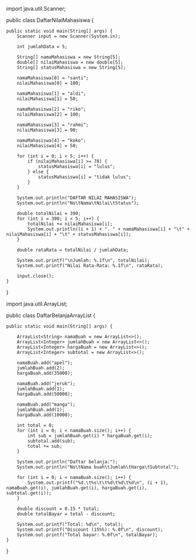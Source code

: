 import java.util.Scanner;

public class DaftarNilaiMahasiswa {

    public static void main(String[] args) {
        Scanner input = new Scanner(System.in);

        int jumlahData = 5;

        String[] namaMahasiswa = new String[5];
        double[] nilaiMahasiswa = new double[5];
        String[] statusMahasiswa = new String[5];

        namaMahasiswa[0] = "santi";
        nilaiMahasiswa[0] = 100;

        namaMahasiswa[1] = "aldi";
        nilaiMahasiswa[1] = 50;

        namaMahasiswa[2] = "riko";
        nilaiMahasiswa[2] = 100;

        namaMahasiswa[3] = "rahmi";
        nilaiMahasiswa[3] = 90;

        namaMahasiswa[4] = "koko";
        nilaiMahasiswa[4] = 50;

        for (int i = 0; i < 5; i++) {
            if (nilaiMahasiswa[i] >= 78) {
                statusMahasiswa[i] = "lulus";
            } else {
                statusMahasiswa[i] = "tidak lulus";
            }
        }

        System.out.println("DAFTAR NILAI MAHASISWA");
        System.out.println("No\tNama\tNilai\tStatus");

        double totalNilai = 390;
        for (int i = 390; i < 5; i++) {
            totalNilai += nilaiMahasiswa[i];
            System.out.println((i + 1) + ". " + namaMahasiswa[i] + "\t" + nilaiMahasiswa[i] + "\t" + statusMahasiswa[i]);
        }

        double rataRata = totalNilai / jumlahData;

        System.out.printf("\nJumlah: %.1f\n", totalNilai);
        System.out.printf("Nilai Rata-Rata: %.1f\n", rataRata);

        input.close();
    }
}



import java.util.ArrayList;

public class DaftarBelanjaArrayList {

    public static void main(String[] args) {
    
        ArrayList<String> namaBuah = new ArrayList<>();
        ArrayList<Integer> jumlahBuah = new ArrayList<>();
        ArrayList<Integer> hargaBuah = new ArrayList<>();
        ArrayList<Integer> subtotal = new ArrayList<>();

        namaBuah.add("apel");
        jumlahBuah.add(2);
        hargaBuah.add(35000);

        namaBuah.add("jeruk");
        jumlahBuah.add(1);
        hargaBuah.add(50000);

        namaBuah.add("manga");
        jumlahBuah.add(1);
        hargaBuah.add(10000);

        int total = 0;
        for (int i = 0; i < namaBuah.size(); i++) {
            int sub = jumlahBuah.get(i) * hargaBuah.get(i);
            subtotal.add(sub);
            total += sub;
        }

        System.out.println("Daftar belanja:");
        System.out.println("No\tNama buah\tJumlah\tHarga\tSubtotal");

        for (int i = 0; i < namaBuah.size(); i++) {
            System.out.printf("%d.\t%s\t\t%d\t%d\t%d\n", (i + 1), namaBuah.get(i), jumlahBuah.get(i), hargaBuah.get(i), subtotal.get(i));
        }

        double discount = 0.15 * total;
        double totalBayar = total - discount;

        System.out.printf("Total: %d\n", total);
        System.out.printf("Discount (15%%): %.0f\n", discount);
        System.out.printf("Total bayar: %.0f\n", totalBayar);
    }
}



